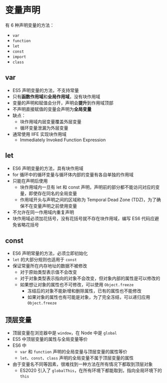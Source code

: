 # 变量声明

有 6 种声明变量的方法：

- `var`
- `function`
- `let`
- `const`
- `import`
- `class`

## var

- ES5 声明变量的方法，不支持常量
- 只有**函数作用域**和**全局作用域**，没有块作用域
- 变量的声明和赋值会分开，声明会**提升**到作用域顶部
- 不声明直接赋值的变量会声明为**全局变量**
- 缺点：
  - 块作用域内层变量覆盖外层变量
  - 循环变量泄漏为外层变量
- 通常使用 IIFE 实现块作用域
  - Immediately Invoked Function Expression

## let

- ES6 声明变量的方法，具有块作用域
- for 循环中的循环变量与循环体内部的变量有各自单独的作用域
- 只能在声明后使用
  - 块作用域内一旦有 let 和 const 声明，声明前的部分都不能访问对应的变量，即使存在同名的全局变量
  - 作用域开头与声明之间的区域称为 Temporal Dead Zone (TDZ)，为了确保不在变量声明之前使用变量
- 不允许在同一作用域内重复声明
- 块作用域必须加花括号，没有花括号就不存在块作用域，编写 ES6 代码应避免省略花括号

## const

- ES6 声明常量的方法，必须立即初始化
- `let` 的大部分规则也适用于 `const`
- 保证常量所在内存地址的数据不被修改
  - 对于原始类型表示值不会改变
  - 对于对象类型表示指向的对象不会改变，但对象内部的属性是可以修改的
  - 如果想让对象的属性也不可修改，可以使用 `Object.freeze`
    - 冻结后的对象不能新增和删除属性，已有的属性也不能修改
    - 如果对象的属性也有可能是对象，为了完全冻结，可以递归应用 `Object.freeze`

## 顶层变量

- 顶层变量在浏览器中是 `window`，在 Node 中是 `global`
- ES5 中顶层变量的属性与全局变量等价
- ES6 中
  - `var` 和 `function` 声明的全局变量与顶层变量的属性等价
  - `let`、`const`、`class` 声明的全局变量不属于顶层变量的属性
- 由于变量名不同等因素，很难找到一种方法在所有情况下都取到顶层对象
  - ES2020 引入了 `globalThis`，在所有环境下都能取到，指向全局环境下的 `this`
